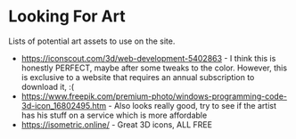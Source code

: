 # Looking For Art

Lists of potential art assets to use on the site.

- https://iconscout.com/3d/web-development-5402863 - I think this is honestly PERFECT, maybe after some tweaks to the color. However, this is exclusive to a website that requires an annual subscription to download it, :(
- https://www.freepik.com/premium-photo/windows-programming-code-3d-icon_16802495.htm - Also looks really good, try to see if the artist has his stuff on a service which is more affordable
- https://isometric.online/ - Great 3D icons, ALL FREE
